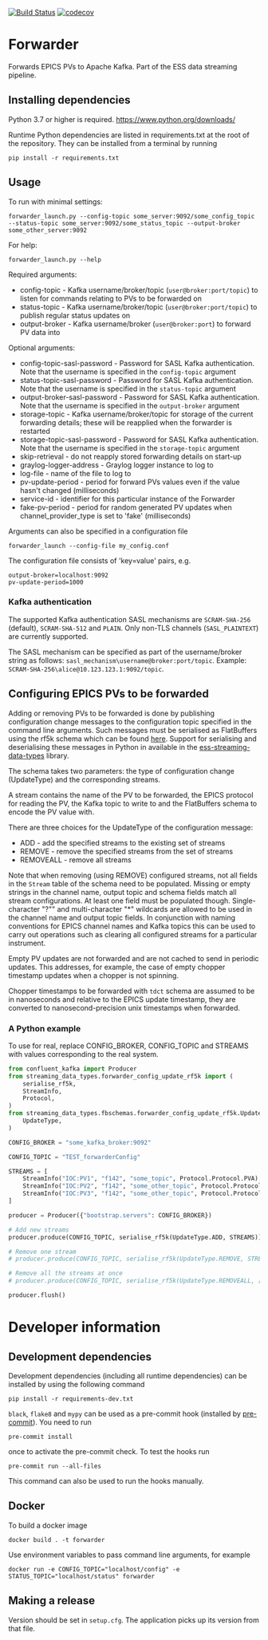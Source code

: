 [![Build Status](https://jenkins.esss.dk/dm/job/ess-dmsc/job/forwarder/job/main/badge/icon)](https://jenkins.esss.dk/dm/job/ess-dmsc/job/forwarder/job/main/) [![codecov](https://codecov.io/gh/ess-dmsc/forwarder/branch/master/graph/badge.svg)](https://codecov.io/gh/ess-dmsc/forwarder)


# Forwarder
Forwards EPICS PVs to Apache Kafka. Part of the ESS data streaming pipeline.

## Installing dependencies

Python 3.7 or higher is required. https://www.python.org/downloads/

Runtime Python dependencies are listed in requirements.txt at the root of the
repository. They can be installed from a terminal by running
```
pip install -r requirements.txt
```

## Usage
To run with minimal settings:
```
forwarder_launch.py --config-topic some_server:9092/some_config_topic --status-topic some_server:9092/some_status_topic --output-broker some_other_server:9092
```

For help:
```
forwarder_launch.py --help
```

Required arguments:
 * config-topic - Kafka username/broker/topic (`user@broker:port/topic`) to listen for commands relating to PVs to be forwarded on
 * status-topic - Kafka username/broker/topic (`user@broker:port/topic`) to publish regular status updates on
 * output-broker - Kafka username/broker (`user@broker:port`) to forward PV data into

Optional arguments:
 * config-topic-sasl-password - Password for SASL Kafka authentication. Note that the username is specified in the `config-topic` argument
 * status-topic-sasl-password - Password for SASL Kafka authentication. Note that the username is specified in the `status-topic` argument
 * output-broker-sasl-password - Password for SASL Kafka authentication. Note that the username is specified in the `output-broker` argument
 * storage-topic - Kafka username/broker/topic for storage of the current forwarding details; these will be reapplied when the forwarder is restarted
 * storage-topic-sasl-password - Password for SASL Kafka authentication. Note that the username is specified in the `storage-topic` argument
 * skip-retrieval - do not reapply stored forwarding details on start-up
 * graylog-logger-address - Graylog logger instance to log to
 * log-file - name of the file to log to
 * pv-update-period - period for forward PVs values even if the value hasn't changed (milliseconds)
 * service-id - identifier for this particular instance of the Forwarder
 * fake-pv-period - period for random generated PV updates when channel_provider_type is set to 'fake' (milliseconds)

Arguments can also be specified in a configuration file
```
forwarder_launch --config-file my_config.conf
```
The configuration file consists of 'key=value' pairs, e.g.
```
output-broker=localhost:9092
pv-update-period=1000
```

### Kafka authentication

The supported Kafka authentication SASL mechanisms are `SCRAM-SHA-256` (default), `SCRAM-SHA-512` and `PLAIN`.
Only non-TLS channels (`SASL_PLAINTEXT`) are currently supported.

The SASL mechanism can be specified as part of the username/broker string as follows: `sasl_mechanism\username@broker:port/topic`.
Example: `SCRAM-SHA-256\alice@10.123.123.1:9092/topic`.

## Configuring EPICS PVs to be forwarded

Adding or removing PVs to be forwarded is done by publishing configuration change messages to the configuration
topic specified in the command line arguments. Such messages must be serialised as FlatBuffers using
the rf5k schema which can be found [here](https://github.com/ess-dmsc/streaming-data-types/blob/master/schemas/rf5k_forwarder_config.fbs).
Support for serialising and deserialising these messages in Python in available in the
[ess-streaming-data-types](https://pypi.org/project/ess-streaming-data-types/) library.

The schema takes two parameters: the type of configuration change (UpdateType) and the corresponding streams.

A stream contains the name of the PV to be forwarded, the EPICS protocol for reading the PV, the Kafka topic to write to and
the FlatBuffers schema to encode the PV value with.

There are three choices for the UpdateType of the configuration message:
 * ADD - add the specified streams to the existing set of streams
 * REMOVE - remove the specified streams from the set of streams
 * REMOVEALL - remove all streams

Note that when removing (using REMOVE) configured streams, not all fields in the `Stream` table of the schema need to be populated.
Missing or empty strings in the channel name, output topic and schema fields match all stream configurations.
At least one field must be populated though.
Single-character "?"" and multi-character "*" wildcards are allowed to be used in the channel name and output topic fields.
In conjunction with naming conventions for EPICS channel names and Kafka topics this can be used to carry out operations
such as clearing all configured streams for a particular instrument.

Empty PV updates are not forwarded and are not cached to send in periodic updates.
This addresses, for example, the case of empty chopper timestamp updates when a chopper is not spinning.

Chopper timestamps to be forwarded with `tdct` schema are assumed to be in nanoseconds and relative
to the EPICS update timestamp, they are converted to nanosecond-precision unix timestamps when forwarded.

### A Python example
To use for real, replace CONFIG_BROKER, CONFIG_TOPIC and STREAMS with values corresponding to the real system.

```python
from confluent_kafka import Producer
from streaming_data_types.forwarder_config_update_rf5k import (
    serialise_rf5k,
    StreamInfo,
    Protocol,
)
from streaming_data_types.fbschemas.forwarder_config_update_rf5k.UpdateType import (
    UpdateType,
)

CONFIG_BROKER = "some_kafka_broker:9092"

CONFIG_TOPIC = "TEST_forwarderConfig"

STREAMS = [
    StreamInfo("IOC:PV1", "f142", "some_topic", Protocol.Protocol.PVA),
    StreamInfo("IOC:PV2", "f142", "some_other_topic", Protocol.Protocol.CA),
    StreamInfo("IOC:PV3", "f142", "some_other_topic", Protocol.Protocol.PVA),
]

producer = Producer({"bootstrap.servers": CONFIG_BROKER})

# Add new streams
producer.produce(CONFIG_TOPIC, serialise_rf5k(UpdateType.ADD, STREAMS))

# Remove one stream
# producer.produce(CONFIG_TOPIC, serialise_rf5k(UpdateType.REMOVE, STREAMS[:-1]))

# Remove all the streams at once
# producer.produce(CONFIG_TOPIC, serialise_rf5k(UpdateType.REMOVEALL, []))

producer.flush()
```

# Developer information

## Development dependencies

Development dependencies (including all runtime dependencies) can be installed by using the following command

```
pip install -r requirements-dev.txt
```

`black`, `flake8` and `mypy` can be used as a pre-commit hook (installed by [pre-commit](https://pre-commit.com/)).
You need to run
```
pre-commit install
```
once to activate the pre-commit check.
To test the hooks run
```
pre-commit run --all-files
```
This command can also be used to run the hooks manually.

## Docker

To build a docker image
```
docker build . -t forwarder
```

Use environment variables to pass command line arguments, for example
```
docker run -e CONFIG_TOPIC="localhost/config" -e STATUS_TOPIC="localhost/status" forwarder
```

## Making a release

Version should be set in `setup.cfg`. The application picks up its version from that file.
